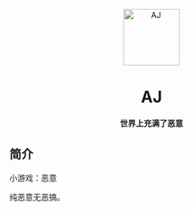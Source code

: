 <p align="center">
  <a href="https://Ian993.github.io/Alex-Jia/index.html"><img src="https://github.com/Ian993/Alex-Jia/main/static/image/ClickBefore.png?raw=true" width="100" height="100" alt="AJ"></a>
</p>
<div align="center">

# AJ
**世界上充满了恶意**
</div>

## 简介
小游戏：恶意

纯恶意无恶搞。
